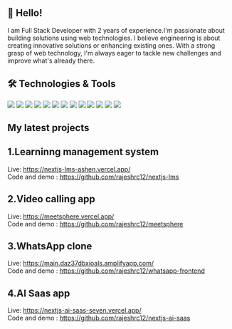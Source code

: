 ## 👋 Hello! 
I am Full Stack Developer with 2 years of experience.I'm passionate about building solutions using web technologies. I believe engineering is about creating innovative solutions or enhancing existing ones. With a strong grasp of web technology, I'm always eager to tackle new challenges and improve what's already there.


## 🛠️ Technologies & Tools
![](https://img.shields.io/badge/Code-JavaScript-informational?style=flat&color=informational&logo=javascript)
![](https://img.shields.io/badge/Code-React-informational?style=flat&color=informational&logo=react)
![](https://img.shields.io/badge/Code-TypeScript-informational?style=flat&color=informational)
![](https://img.shields.io/badge/Code-EcmaScript-informational?style=flat&color=informational)
![](https://img.shields.io/badge/Code-Node-informational?style=flat&color=informational&logo=node.js)
![](https://img.shields.io/badge/Code-Tailwind-informational?style=flat&color=informational&logo=tailwindcss)
![](https://img.shields.io/badge/Code-Redux-informational?style=flat&color=informational&logo=redux)
![](https://img.shields.io/badge/Code-Zustand-informational?style=flat&color=informational)
![](https://img.shields.io/badge/Code-AWS-informational?style=flat&color=informational&logo=amazon-aws)
![](https://img.shields.io/badge/Code-Socket.io-informational?style=flat&color=informational&logo=socket.io)
![](https://img.shields.io/badge/Code-Next.js-informational?style=flat&color=informational&logo=next.js)
![](https://img.shields.io/badge/Code-Express-informational?style=flat&color=informational&logo=express)
![](https://img.shields.io/badge/Code-Stripe-informational?style=flat&color=informational&logo=stripe)

## My latest projects
## 1.Learninng management system
Live: https://nextjs-lms-ashen.vercel.app/ <br>
Code and demo : https://github.com/rajeshrc12/nextjs-lms <br>

## 2.Video calling app
Live: https://meetsphere.vercel.app/ <br>
Code and demo : https://github.com/rajeshrc12/meetsphere <br>

## 3.WhatsApp clone
Live: https://main.daz37dbxioals.amplifyapp.com/ <br>
Code and demo : https://github.com/rajeshrc12/whatsapp-frontend <br>

## 4.AI Saas app
Live: https://nextjs-ai-saas-seven.vercel.app/ <br>
Code and demo : https://github.com/rajeshrc12/nextjs-ai-saas <br>
